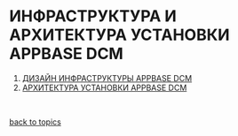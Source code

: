 # ИНФРАСТРУКТУРА И АРХИТЕКТУРА УСТАНОВКИ APPBASE DCM

1. [ДИЗАЙН ИНФРАСТРУКТУРЫ APPBASE DCM](https://github.com/CrappyCodeMaker/ECCENTEX-KNOWLEGE/blob/main/Content/1%20Start%20work/1.2%20AppBase/2.2%20INFRASTRUCTURE/Infrastructure.md)
1. [АРХИТЕКТУРА УСТАНОВКИ APPBASE DCM](https://github.com/CrappyCodeMaker/ECCENTEX-KNOWLEGE/blob/main/Content/1%20Start%20work/1.2%20AppBase/2.3%20INSTALLATION%20ARCHITECTURE/InstallationArchitecture.md)


<br/>

[back to topics](https://github.com/CrappyCodeMaker/ECCENTEX-KNOWLEGE/tree/main/Content/0%20Topics/Topics.md)